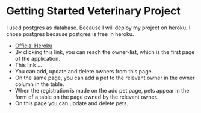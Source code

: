 # Getting Started  Veterinary Project


I used postgres as database. Because I will deploy my project on heroku. I chose postgres because postgres is free in heroku.

* [Official Heroku](https://dashboard.heroku.com/)
* By clicking this link, you can reach the owner-list, which is the first page of the application.
* This link ...
* You can add, update and delete owners from this page.
* On the same page, you can add a pet to the relevant owner in the owner column in the table.
* When the registration is made on the add pet page, pets appear in the form of a table on the page owned by the relevant owner.
* On this page you can update and delete pets.